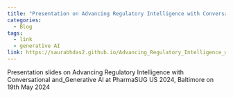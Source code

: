 ```yaml
---
title: "Presentation on Advancing Regulatory Intelligence with Conversational and_Generative AI at PharmaSUG US 2024, Baltimore"
categories:
  - Blog
tags:
  - link
  - generative AI
link: https://saurabhdas2.github.io/Advancing_Regulatory_Intelligence_with_Conversational_and_Generative_AI/#/
---
```


Presentation slides on Advancing Regulatory Intelligence with Conversational and_Generative AI at PharmaSUG US 2024, Baltimore on 19th May 2024
